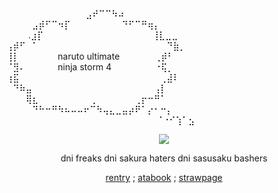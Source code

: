 ⠀⠀
<div align="left">⠀⠀⠀⠀⠀⠀⠀⠀⠀⠀⠀⠀
⣠⠞⠉⠉⠳⠴⠀⠀⠀⠀⠀⠀
<div align="left">
⠀⠀⠀⠀⣠⡾⠋⠉⠲⡏⠀⠀⠀⠀⠀⠀⠀⠀⠙⠋⠉⠛⢶⡄⠀
<div align="left">⠀
⠀⠀.⣰⡏⠀⠀⠀⠀⠀⠀⠀⠀⠀⠀⠀⠀⠀⠀⠀⠀⠀⢸⣇⣀⣀⠀⠀
<div align="left">
⢠⡾⠋⠀⠁⠀⠀⠀⠀⠀⠀⠀⠀⠀⠀⠀⠀⠀⠀⠀⠀⠀⠀⠀⠀⠙⣷⡀
<div align="left">
⢸⡇⠀⠀⠀⠀⠀⠀naruto ultimate     ‎ ‎ ‎ ‎ ‎ ‎ ‎  ⠀   ⠀⢀⡾⠃
<div align="left">
⠈⣻⠄⠀⠀⠀⠀⠀ninja storm 4  ⠀‎ ‎ ‎ ‎ ‎ ⠀⠀    ⠀⠐⢯⡀⠀
<div align="left">
⢰⣯⠀⠀⠀⠀⠀⠀⠀⠀⠀⠀⠀⠀⠀⠀⠀⠀⠀⠀⠀⠀⠀⠀⢀⣼⠇⠀
<div align="left">
⠀⠙⠷⣤⠀⠀⠀⠀⠀⠀⠀⠀⠀⠀⠀⠀⠀⠀⠀⠀⠀⠀⠀⢠⡇⠀⠀⠀
<div align="left">
⠀⠀⠀⢿⣆⠀⠀⠀⠀⠀⠀⠀⠀⢀⠀⠀⠀⠀⠀⠀⢀⡖⠒⠛⠁⠀⠀⠀
<div align="left">
⠀⠀⠀⠀⠙⠓⠒⠛⠳⠦⠤⠤⠖⠉⠳⢤⣄⣀⣤⡴⠟⠁⡔⠂⠒⡄⠀
<div align="left">⠀
⠀⠀⠀⠀⠀⠀⠀⠀⠀⠀⠀⠀⠀⠀⠀⠀⠀⠀⠀⠀⠀⠀⠈⠐⠊⢱⠁⣢

<p align="center">
<img src="https://i.ibb.co/vkqvLVw/s-l500-37-99d3c698-2c0d-4f32-be6b-5e6ee32df8f6-500x500-removebg-preview.png"/>
</p>


<div align="center">

dni freaks dni sakura haters dni sasusaku bashers

<div align="center">
  
[rentry](https://rentry.co/kdar) ; [atabook](https://sasuke.atabook.org) ; [strawpage](https://sabakunogaara.straw.page)

